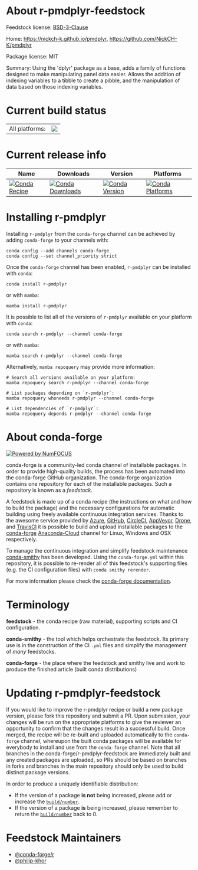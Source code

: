 About r-pmdplyr-feedstock
=========================

Feedstock license: [BSD-3-Clause](https://github.com/conda-forge/r-pmdplyr-feedstock/blob/main/LICENSE.txt)

Home: https://nickch-k.github.io/pmdplyr, https://github.com/NickCH-K/pmdplyr

Package license: MIT

Summary: Using the 'dplyr' package as a base, adds a family of functions designed to make manipulating panel data easier. Allows the addition of indexing variables to a tibble to create a pibble, and the manipulation of data based on those indexing variables.

Current build status
====================


<table><tr><td>All platforms:</td>
    <td>
      <a href="https://dev.azure.com/conda-forge/feedstock-builds/_build/latest?definitionId=7554&branchName=main">
        <img src="https://dev.azure.com/conda-forge/feedstock-builds/_apis/build/status/r-pmdplyr-feedstock?branchName=main">
      </a>
    </td>
  </tr>
</table>

Current release info
====================

| Name | Downloads | Version | Platforms |
| --- | --- | --- | --- |
| [![Conda Recipe](https://img.shields.io/badge/recipe-r--pmdplyr-green.svg)](https://anaconda.org/conda-forge/r-pmdplyr) | [![Conda Downloads](https://img.shields.io/conda/dn/conda-forge/r-pmdplyr.svg)](https://anaconda.org/conda-forge/r-pmdplyr) | [![Conda Version](https://img.shields.io/conda/vn/conda-forge/r-pmdplyr.svg)](https://anaconda.org/conda-forge/r-pmdplyr) | [![Conda Platforms](https://img.shields.io/conda/pn/conda-forge/r-pmdplyr.svg)](https://anaconda.org/conda-forge/r-pmdplyr) |

Installing r-pmdplyr
====================

Installing `r-pmdplyr` from the `conda-forge` channel can be achieved by adding `conda-forge` to your channels with:

```
conda config --add channels conda-forge
conda config --set channel_priority strict
```

Once the `conda-forge` channel has been enabled, `r-pmdplyr` can be installed with `conda`:

```
conda install r-pmdplyr
```

or with `mamba`:

```
mamba install r-pmdplyr
```

It is possible to list all of the versions of `r-pmdplyr` available on your platform with `conda`:

```
conda search r-pmdplyr --channel conda-forge
```

or with `mamba`:

```
mamba search r-pmdplyr --channel conda-forge
```

Alternatively, `mamba repoquery` may provide more information:

```
# Search all versions available on your platform:
mamba repoquery search r-pmdplyr --channel conda-forge

# List packages depending on `r-pmdplyr`:
mamba repoquery whoneeds r-pmdplyr --channel conda-forge

# List dependencies of `r-pmdplyr`:
mamba repoquery depends r-pmdplyr --channel conda-forge
```


About conda-forge
=================

[![Powered by
NumFOCUS](https://img.shields.io/badge/powered%20by-NumFOCUS-orange.svg?style=flat&colorA=E1523D&colorB=007D8A)](https://numfocus.org)

conda-forge is a community-led conda channel of installable packages.
In order to provide high-quality builds, the process has been automated into the
conda-forge GitHub organization. The conda-forge organization contains one repository
for each of the installable packages. Such a repository is known as a *feedstock*.

A feedstock is made up of a conda recipe (the instructions on what and how to build
the package) and the necessary configurations for automatic building using freely
available continuous integration services. Thanks to the awesome service provided by
[Azure](https://azure.microsoft.com/en-us/services/devops/), [GitHub](https://github.com/),
[CircleCI](https://circleci.com/), [AppVeyor](https://www.appveyor.com/),
[Drone](https://cloud.drone.io/welcome), and [TravisCI](https://travis-ci.com/)
it is possible to build and upload installable packages to the
[conda-forge](https://anaconda.org/conda-forge) [Anaconda-Cloud](https://anaconda.org/)
channel for Linux, Windows and OSX respectively.

To manage the continuous integration and simplify feedstock maintenance
[conda-smithy](https://github.com/conda-forge/conda-smithy) has been developed.
Using the ``conda-forge.yml`` within this repository, it is possible to re-render all of
this feedstock's supporting files (e.g. the CI configuration files) with ``conda smithy rerender``.

For more information please check the [conda-forge documentation](https://conda-forge.org/docs/).

Terminology
===========

**feedstock** - the conda recipe (raw material), supporting scripts and CI configuration.

**conda-smithy** - the tool which helps orchestrate the feedstock.
                   Its primary use is in the construction of the CI ``.yml`` files
                   and simplify the management of *many* feedstocks.

**conda-forge** - the place where the feedstock and smithy live and work to
                  produce the finished article (built conda distributions)


Updating r-pmdplyr-feedstock
============================

If you would like to improve the r-pmdplyr recipe or build a new
package version, please fork this repository and submit a PR. Upon submission,
your changes will be run on the appropriate platforms to give the reviewer an
opportunity to confirm that the changes result in a successful build. Once
merged, the recipe will be re-built and uploaded automatically to the
`conda-forge` channel, whereupon the built conda packages will be available for
everybody to install and use from the `conda-forge` channel.
Note that all branches in the conda-forge/r-pmdplyr-feedstock are
immediately built and any created packages are uploaded, so PRs should be based
on branches in forks and branches in the main repository should only be used to
build distinct package versions.

In order to produce a uniquely identifiable distribution:
 * If the version of a package **is not** being increased, please add or increase
   the [``build/number``](https://docs.conda.io/projects/conda-build/en/latest/resources/define-metadata.html#build-number-and-string).
 * If the version of a package **is** being increased, please remember to return
   the [``build/number``](https://docs.conda.io/projects/conda-build/en/latest/resources/define-metadata.html#build-number-and-string)
   back to 0.

Feedstock Maintainers
=====================

* [@conda-forge/r](https://github.com/conda-forge/r/)
* [@philip-khor](https://github.com/philip-khor/)


